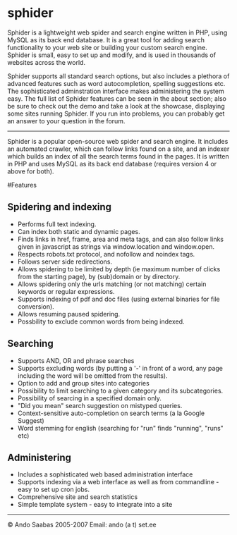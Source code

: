 # sphider
Sphider is a lightweight web spider and search engine written in PHP, using MySQL as its back end database. It is a great tool for adding search functionality to your web site or building your custom search engine. Sphider is small, easy to set up and modify, and is used in thousands of websites across the world. 

Sphider supports all standard search options, but also includes a plethora of advanced features such as word autocompletion, spelling suggestions etc. The sophisticated adminstration interface makes administering the system easy. The full list of Sphider features can be seen in the about section; also be sure to check out the demo and take a look at the showcase, displaying some sites running Sphider. If you run into problems, you can probably get an answer to your question in the forum.

----

Sphider is a popular open-source web spider and search engine. It includes an automated crawler, which can follow links found on a site, and an indexer which builds an index of all the search terms found in the pages. It is written in PHP and uses MySQL as its back end database (requires version 4 or above for both).

#Features

## Spidering and indexing

- Performs full text indexing.
- Can index both static and dynamic pages.
- Finds links in href, frame, area and meta tags, and can also follow links given in javascript as strings via window.location and window.open.
- Respects robots.txt protocol, and nofollow and noindex tags.
- Follows server side redirections.
- Allows spidering to be limited by depth (ie maximum number of clicks from the starting page), by (sub)domain or by directory.
- Allows spidering only the urls matching (or not matching) certain keywords or regular expressions.
- Supports indexing of pdf and doc files (using external binaries for file conversion).
- Allows resuming paused spidering.
- Possbility to exclude common words from being indexed.

## Searching

- Supports AND, OR and phrase searches
- Supports excluding words (by putting a '-' in front of a word, any page including the word will be omitted from the results).
- Option to add and group sites into categories
- Possibility to limit searching to a given category and its subcategories.
- Possibility of searcing in a specified domain only.
- "Did you mean" search suggestion on mistyped queries.
- Context-sensitive auto-completion on search terms (a la Google Suggest)
- Word stemming for english (searching for "run" finds "running", "runs" etc)


## Administering

- Includes a sophisticated web based administration interface
- Supports indexing via a web interface as well as from commandline - easy to set up cron jobs.
- Comprehensive site and search statistics
- Simple template system - easy to integrate into a site

----
© Ando Saabas 2005-2007
Email: ando (a t) set.ee
